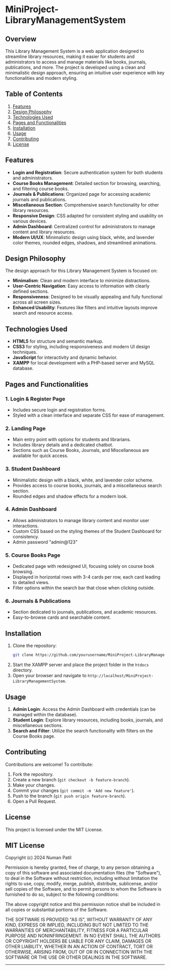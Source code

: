 # MiniProject-LibraryManagementSystem

## Overview
This Library Management System is a web application designed to streamline library resources, making it easier for students and administrators to access and manage materials like books, journals, publications, and more. The project is developed using a clean and minimalistic design approach, ensuring an intuitive user experience with key functionalities and modern styling.

## Table of Contents
1. [Features](#features)
2. [Design Philosophy](#design-philosophy)
3. [Technologies Used](#technologies-used)
4. [Pages and Functionalities](#pages-and-functionalities)
5. [Installation](#installation)
6. [Usage](#usage)
7. [Contributing](#contributing)
8. [License](#license)

## Features
- **Login and Registration**: Secure authentication system for both students and administrators.
- **Course Books Management**: Detailed section for browsing, searching, and filtering course books.
- **Journals & Publications**: Organized page for accessing academic journals and publications.
- **Miscellaneous Section**: Comprehensive search functionality for other library resources.
- **Responsive Design**: CSS adapted for consistent styling and usability on various devices.
- **Admin Dashboard**: Centralized control for administrators to manage content and library resources.
- **Modern UI/UX**: Minimalistic design using black, white, and lavender color themes, rounded edges, shadows, and streamlined animations.

## Design Philosophy
The design approach for this Library Management System is focused on:
- **Minimalism**: Clean and modern interface to minimize distractions.
- **User-Centric Navigation**: Easy access to information with clearly defined sections.
- **Responsiveness**: Designed to be visually appealing and fully functional across all screen sizes.
- **Enhanced Usability**: Features like filters and intuitive layouts improve search and resource access.

## Technologies Used
- **HTML5** for structure and semantic markup.
- **CSS3** for styling, including responsiveness and modern UI design techniques.
- **JavaScript** for interactivity and dynamic behavior.
- **XAMPP** for local development with a PHP-based server and MySQL database.

## Pages and Functionalities
### 1. **Login & Register Page**
   - Includes secure login and registration forms.
   - Styled with a clean interface and separate CSS for ease of management.

### 2. **Landing Page**
   - Main entry point with options for students and librarians.
   - Includes library details and a dedicated chatbot.
   - Sections such as Course Books, Journals, and Miscellaneous are available for quick access.

### 3. **Student Dashboard**
   - Minimalistic design with a black, white, and lavender color scheme.
   - Provides access to course books, journals, and a miscellaneous search section.
   - Rounded edges and shadow effects for a modern look.

### 4. **Admin Dashboard**
   - Allows administrators to manage library content and monitor user interactions.
   - Custom CSS based on the styling themes of the Student Dashboard for consistency.
   - Admin password "admin@123"

### 5. **Course Books Page**
   - Dedicated page with redesigned UI, focusing solely on course book browsing.
   - Displayed in horizontal rows with 3-4 cards per row, each card leading to detailed views.
   - Filter options within the search bar that close when clicking outside.

### 6. **Journals & Publications**
   - Section dedicated to journals, publications, and academic resources.
   - Easy-to-browse cards and searchable content.


## Installation
1. Clone the repository:
   ```bash
   git clone https://github.com/yourusername/MiniProject-LibraryManagementSystem.git
   ```
2. Start the XAMPP server and place the project folder in the `htdocs` directory.
3. Open your browser and navigate to `http://localhost/MiniProject-LibraryManagementSystem`.

## Usage
1. **Admin Login**: Access the Admin Dashboard with credentials (can be managed within the database).
2. **Student Login**: Explore library resources, including books, journals, and miscellaneous sections.
3. **Search and Filter**: Utilize the search functionality with filters on the Course Books page.

## Contributing
Contributions are welcome! To contribute:
1. Fork the repository.
2. Create a new branch (`git checkout -b feature-branch`).
3. Make your changes.
4. Commit your changes (`git commit -m 'Add new feature'`).
5. Push to the branch (`git push origin feature-branch`).
6. Open a Pull Request.

## License
This project is licensed under the MIT License.

## MIT License

Copyright (c) 2024 Numan Patil

Permission is hereby granted, free of charge, to any person obtaining a copy
of this software and associated documentation files (the "Software"), to deal
in the Software without restriction, including without limitation the rights
to use, copy, modify, merge, publish, distribute, sublicense, and/or sell
copies of the Software, and to permit persons to whom the Software is
furnished to do so, subject to the following conditions:

The above copyright notice and this permission notice shall be included in all
copies or substantial portions of the Software.

THE SOFTWARE IS PROVIDED "AS IS", WITHOUT WARRANTY OF ANY KIND, EXPRESS OR
IMPLIED, INCLUDING BUT NOT LIMITED TO THE WARRANTIES OF MERCHANTABILITY,
FITNESS FOR A PARTICULAR PURPOSE AND NONINFRINGEMENT. IN NO EVENT SHALL THE
AUTHORS OR COPYRIGHT HOLDERS BE LIABLE FOR ANY CLAIM, DAMAGES OR OTHER
LIABILITY, WHETHER IN AN ACTION OF CONTRACT, TORT OR OTHERWISE, ARISING FROM,
OUT OF OR IN CONNECTION WITH THE SOFTWARE OR THE USE OR OTHER DEALINGS IN THE
SOFTWARE.


---
